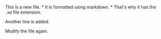 This is a new file. * It is formatted using markdown. * That's why it has the `.md` file extension.


Another line is added.


Modify the file again.
